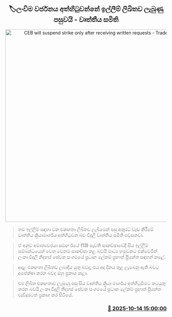 <p align='center'><b><h2 align='center' title='CEB will suspend strike only after receiving written requests - Trade Unions'>🏷ලංවිම වර්ජනය අත්හිටුවන්නේ ඉල්ලීම් ලිඛිතව ලැබුණු පසුවයි - වෘත්තීය සමිති</h2></b></p>
<p align='center'><img src='https://helakuru.sgp1.cdn.digitaloceanspaces.com/esana/images/lib/electrycity-new-thumb.jpg' width='600' alt='CEB will suspend strike only after receiving written requests - Trade Unions'></p>

> තම ඉල්ලීම් සඳහා වන එකඟතා ලිඛිතව ලැබීමෙන් පසු අකුරට වැඩ කිරීමේ වෘත්තිය ක්‍රියාමාර්ගය අත්හිටුවන බව විදුලි වෘත්තිය සමිති පවසනවා.

> ඒ අනුව අමාත්‍යවරයා සමඟ ඊයේ (13) පැවති සාකච්ඡාවේදී සිය ඉල්ලීම් සම්බන්ධයෙන් වෙන වෙනම සාකච්ඡා කළ බවයි මාධ්‍ය හමුවකට එක්වෙමින් ලංකා විදුලි නිදහස් සේවක සංගමයේ ප්‍රධාන ලේකම් ප්‍රභාත් ප්‍රියන්ත සඳහන් කළේ.

> අදාළ එකඟතා ලිඛිතව ලබාදිය යුතු බවද, එය අද දිනය තුළ ලැබෙනු ඇති බවට අපේක්ෂා කරන බවද ඔහු ප්‍රකාශ කළා.

> එම ලිඛිත එකඟතාව ලැබුණු පසු සිය වෘත්තීය ක්‍රියා මාර්ගය අත්හිටුවීමට කටයුතු කරන බවයි ලංකා විදුලි නිදහස් සේවක සංගමයේ ප්‍රධාන ලේකම් ප්‍රභාත් ප්‍රියන්ත වැඩිදුරටත් ප්‍රකාශ කර සිටියේ.



<h3 align='right'><a href='https://www.helakuru.lk/esana/p/114481/'>📅 2025-10-14 15:00:00</a></h3>
